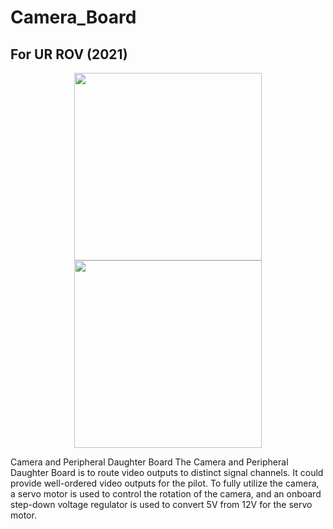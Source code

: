 # Camera_Board

## For UR ROV (2021) ##

<p align="center">
    <img height="300" src="https://github.com/winnieay/Camera_Board/assets/88380759/3eb8b0c0-2332-4f01-b2d4-7b90b4fae4ab"><br/>
    <img height="300" src="https://github.com/winnieay/Camera_Board/assets/88380759/75bd4840-9fc6-4d1d-935d-71a0a5eff765">
</p>

Camera and Peripheral Daughter Board 
The Camera and Peripheral Daughter Board is to route video outputs to distinct signal channels. It could provide well-ordered video outputs for the pilot. 
To fully utilize the camera, a servo motor is used to control the rotation of the camera, and an onboard step-down voltage regulator is used to convert 5V from 12V for the servo motor.
